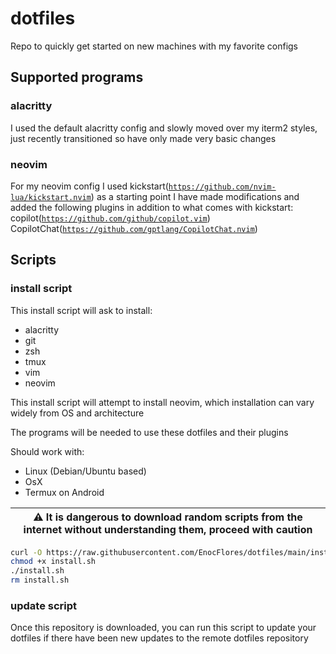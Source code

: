 # dotfiles
Repo to quickly get started on new machines with my favorite configs

## Supported programs

### alacritty
I used the default alacritty config and slowly moved over my iterm2 styles, just recently transitioned so have only made very basic changes

### neovim
For my neovim config I used kickstart([`https://github.com/nvim-lua/kickstart.nvim`](`https://github.com/nvim-lua/kickstart.nvim`)) as a starting point
I have made modifications and added the following plugins in addition to what comes with kickstart:
    copilot([`https://github.com/github/copilot.vim`](`https://github.com/github/copilot.vim`))
    CopilotChat([`https://github.com/gptlang/CopilotChat.nvim`](`https://github.com/gptlang/CopilotChat.nvim`))

## Scripts

### install script
This install script will ask to install:
- alacritty
- git
- zsh
- tmux
- vim
- neovim

This install script will attempt to install neovim, which installation can vary widely from OS and architecture

The programs will be needed to use these dotfiles and their plugins

Should work with:
- Linux (Debian/Ubuntu based)
- OsX
- Termux on Android

| :warning:  It is dangerous to download random scripts from the internet without understanding them, proceed with caution   |
|-----------------------------------------|
```sh
curl -O https://raw.githubusercontent.com/EnocFlores/dotfiles/main/install.sh
chmod +x install.sh
./install.sh
rm install.sh
```

### update script
Once this repository is downloaded, you can run this script to update your dotfiles if there have been new updates to the remote dotfiles repository

